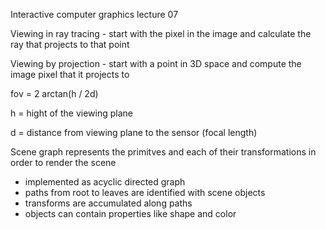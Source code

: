 Interactive computer graphics lecture 07

Viewing in ray tracing - start with the pixel in the image and calculate the ray that projects to that point

Viewing by projection - start with a point in 3D space and compute the image pixel that it projects to

fov = 2 arctan(h / 2d)

h = hight of the viewing plane

d = distance from viewing plane to the sensor (focal length)

Scene graph represents the primitves and each of their transformations in order to render the scene

- implemented as acyclic directed graph
- paths from root to leaves are identified with scene objects
- transforms are accumulated along paths
- objects can contain properties like shape and color
